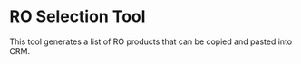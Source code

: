 # RO Selection Tool

This tool generates a list of RO products that can be copied and pasted into CRM.

